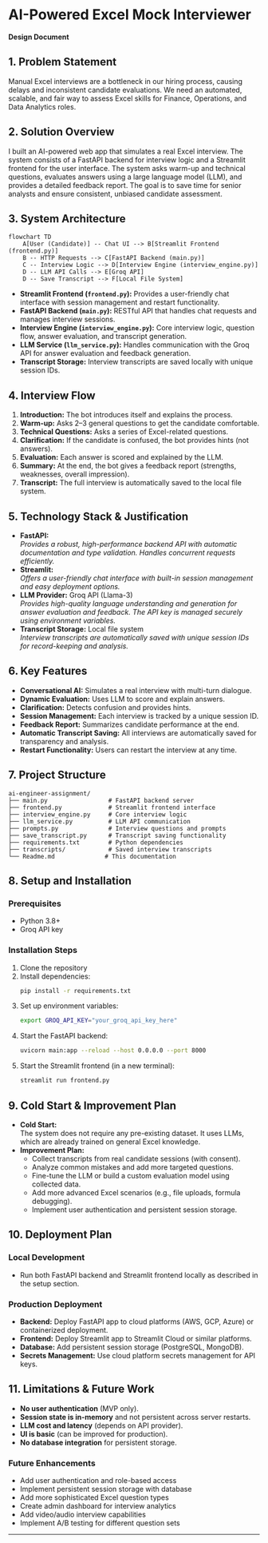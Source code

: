 # AI-Powered Excel Mock Interviewer  
**Design Document**

## 1. Problem Statement

Manual Excel interviews are a bottleneck in our hiring process, causing delays and inconsistent candidate evaluations. We need an automated, scalable, and fair way to assess Excel skills for Finance, Operations, and Data Analytics roles.

## 2. Solution Overview

I built an AI-powered web app that simulates a real Excel interview. The system consists of a FastAPI backend for interview logic and a Streamlit frontend for the user interface. The system asks warm-up and technical questions, evaluates answers using a large language model (LLM), and provides a detailed feedback report. The goal is to save time for senior analysts and ensure consistent, unbiased candidate assessment.

## 3. System Architecture
```
flowchart TD
    A[User (Candidate)] -- Chat UI --> B[Streamlit Frontend (frontend.py)]
    B -- HTTP Requests --> C[FastAPI Backend (main.py)]
    C -- Interview Logic --> D[Interview Engine (interview_engine.py)]
    D -- LLM API Calls --> E[Groq API]
    D -- Save Transcript --> F[Local File System]
```
- **Streamlit Frontend (`frontend.py`):** Provides a user-friendly chat interface with session management and restart functionality.
- **FastAPI Backend (`main.py`):** RESTful API that handles chat requests and manages interview sessions.
- **Interview Engine (`interview_engine.py`):** Core interview logic, question flow, answer evaluation, and transcript generation.
- **LLM Service (`llm_service.py`):** Handles communication with the Groq API for answer evaluation and feedback generation.
- **Transcript Storage:** Interview transcripts are saved locally with unique session IDs.

## 4. Interview Flow

1. **Introduction:** The bot introduces itself and explains the process.
2. **Warm-up:** Asks 2–3 general questions to get the candidate comfortable.
3. **Technical Questions:** Asks a series of Excel-related questions.
4. **Clarification:** If the candidate is confused, the bot provides hints (not answers).
5. **Evaluation:** Each answer is scored and explained by the LLM.
6. **Summary:** At the end, the bot gives a feedback report (strengths, weaknesses, overall impression).
7. **Transcript:** The full interview is automatically saved to the local file system.

## 5. Technology Stack & Justification

- **FastAPI:**  
  *Provides a robust, high-performance backend API with automatic documentation and type validation. Handles concurrent requests efficiently.*
- **Streamlit:**  
  *Offers a user-friendly chat interface with built-in session management and easy deployment options.*
- **LLM Provider:** Groq API (Llama-3)  
  *Provides high-quality language understanding and generation for answer evaluation and feedback. The API key is managed securely using environment variables.*
- **Transcript Storage:** Local file system  
  *Interview transcripts are automatically saved with unique session IDs for record-keeping and analysis.*

## 6. Key Features

- **Conversational AI:** Simulates a real interview with multi-turn dialogue.
- **Dynamic Evaluation:** Uses LLM to score and explain answers.
- **Clarification:** Detects confusion and provides hints.
- **Session Management:** Each interview is tracked by a unique session ID.
- **Feedback Report:** Summarizes candidate performance at the end.
- **Automatic Transcript Saving:** All interviews are automatically saved for transparency and analysis.
- **Restart Functionality:** Users can restart the interview at any time.

## 7. Project Structure

```
ai-engineer-assignment/
├── main.py                 # FastAPI backend server
├── frontend.py             # Streamlit frontend interface
├── interview_engine.py     # Core interview logic
├── llm_service.py          # LLM API communication
├── prompts.py              # Interview questions and prompts
├── save_transcript.py      # Transcript saving functionality
├── requirements.txt        # Python dependencies
├── transcripts/            # Saved interview transcripts
└── Readme.md              # This documentation
```

## 8. Setup and Installation

### Prerequisites
- Python 3.8+
- Groq API key

### Installation Steps
1. Clone the repository
2. Install dependencies:
   ```bash
   pip install -r requirements.txt
   ```
3. Set up environment variables:
   ```bash
   export GROQ_API_KEY="your_groq_api_key_here"
   ```
4. Start the FastAPI backend:
   ```bash
   uvicorn main:app --reload --host 0.0.0.0 --port 8000
   ```
5. Start the Streamlit frontend (in a new terminal):
   ```bash
   streamlit run frontend.py
   ```

## 9. Cold Start & Improvement Plan

- **Cold Start:**  
  The system does not require any pre-existing dataset. It uses LLMs, which are already trained on general Excel knowledge.
- **Improvement Plan:**  
  - Collect transcripts from real candidate sessions (with consent).
  - Analyze common mistakes and add more targeted questions.
  - Fine-tune the LLM or build a custom evaluation model using collected data.
  - Add more advanced Excel scenarios (e.g., file uploads, formula debugging).
  - Implement user authentication and persistent session storage.

## 10. Deployment Plan

### Local Development
- Run both FastAPI backend and Streamlit frontend locally as described in the setup section.

### Production Deployment
- **Backend:** Deploy FastAPI app to cloud platforms (AWS, GCP, Azure) or containerized deployment.
- **Frontend:** Deploy Streamlit app to Streamlit Cloud or similar platforms.
- **Database:** Add persistent session storage (PostgreSQL, MongoDB).
- **Secrets Management:** Use cloud platform secrets management for API keys.

## 11. Limitations & Future Work

- **No user authentication** (MVP only).
- **Session state is in-memory** and not persistent across server restarts.
- **LLM cost and latency** (depends on API provider).
- **UI is basic** (can be improved for production).
- **No database integration** for persistent storage.

### Future Enhancements
- Add user authentication and role-based access
- Implement persistent session storage with database
- Add more sophisticated Excel question types
- Create admin dashboard for interview analytics
- Add video/audio interview capabilities
- Implement A/B testing for different question sets

--- 
